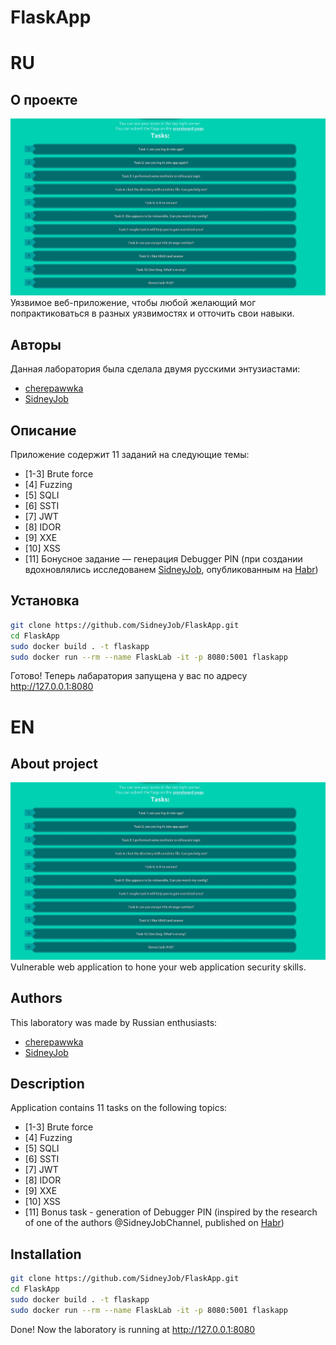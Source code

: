 # FlaskApp

# RU

## О проекте

![Title](./static/logo.jpg)
Уязвимое веб-приложение, чтобы любой желающий мог попрактиковаться в разных уязвимостях и отточить свои навыки.


## Авторы
Данная лаборатория была сделала двумя русскими энтузиастами:
- [cherepawwka](https://t.me/CherepawwkaChannel)
- [SidneyJob](https://t.me/SidneyJobChannel)


## Описание
Приложение содержит 11 заданий на следующие темы:
- [1-3] Brute force
- [4] Fuzzing
- [5] SQLI
- [6] SSTI
- [7] JWT
- [8] IDOR
- [9] XXE
- [10] XSS
- [11] Бонусное задание — генерация Debugger PIN (при создании вдохновлялись исследованем [SidneyJob](https://t.me/SidneyJobChannel), опубликованным на [Habr](https://habr.com/ru/articles/738238/))


## Установка
```bash
git clone https://github.com/SidneyJob/FlaskApp.git
cd FlaskApp
sudo docker build . -t flaskapp
sudo docker run --rm --name FlaskLab -it -p 8080:5001 flaskapp
```

Готово! Теперь лабаратория запущена у вас по адресу http://127.0.0.1:8080


# EN

## About project
![Title](./static/logo.jpg)
Vulnerable web application to hone your web application security skills.


## Authors
This laboratory was made by Russian enthusiasts:
- [cherepawwka](https://t.me/CherepawwkaChannel)
- [SidneyJob](https://t.me/SidneyJobChannel)


## Description
Application contains 11 tasks on the following topics:
- [1-3] Brute force
- [4] Fuzzing
- [5] SQLI
- [6] SSTI
- [7] JWT
- [8] IDOR
- [9] XXE
- [10] XSS
- [11] Bonus task - generation of Debugger PIN (inspired by the research of one of the authors @SidneyJobChannel, published on [Habr](https://habr.com/ru/articles/738238/))

## Installation
```bash
git clone https://github.com/SidneyJob/FlaskApp.git
cd FlaskApp
sudo docker build . -t flaskapp
sudo docker run --rm --name FlaskLab -it -p 8080:5001 flaskapp
```

Done! Now the laboratory is running at http://127.0.0.1:8080